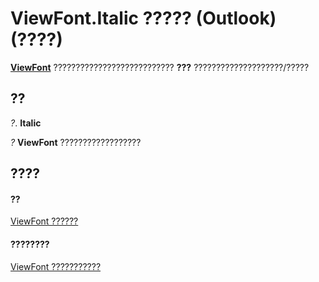 
# ViewFont.Italic ????? (Outlook)(????)

 **[ViewFont](cbd7c6ce-f49a-1627-0ad9-a019911fb47b.md)** ??????????????????????????? **???** ????????????????????/?????


## ??

 _?_. **Italic**

 _?_ **ViewFont** ??????????????????


## ????


#### ??


[ViewFont ??????](cbd7c6ce-f49a-1627-0ad9-a019911fb47b.md)
#### ????????


[ViewFont ???????????](http://msdn.microsoft.com/library/7ab1bdba-8b1e-a516-f44c-d6e91d56e4d3%28Office.15%29.aspx)